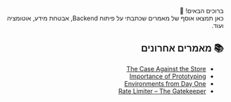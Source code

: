 

<div dir="rtl">

ברוכים הבאים! 👋  
כאן תמצאו אוסף של מאמרים שכתבתי על פיתוח Backend, אבטחת מידע, אוטומציה ועוד.

## 📚 מאמרים אחרונים

- [The Case Against the Store](./state-management.md)
- [Importance of Prototyping](./Importance-of-prototyping.md)
- [Environments from Day One](./environments-from-day-one.md)
- [Rate Limiter – The Gatekeeper](./rate-limiter.md)

</div>

